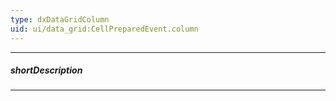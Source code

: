 ```yaml
---
type: dxDataGridColumn
uid: ui/data_grid:CellPreparedEvent.column
---
```

---
##### shortDescription
<!-- Description goes here -->

---
<!-- Description goes here -->